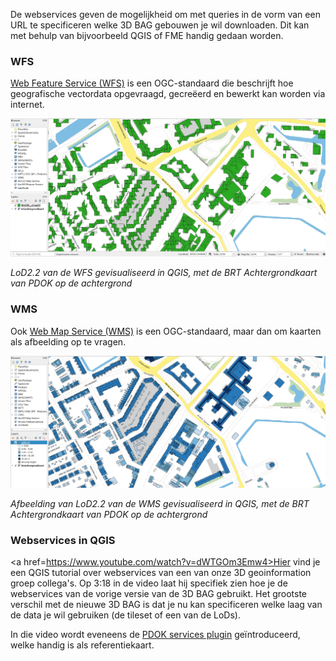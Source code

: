 De webservices geven de mogelijkheid om met queries in de vorm van een URL te specificeren welke 3D BAG gebouwen je wil downloaden. Dit kan met behulp van bijvoorbeeld QGIS of FME handig gedaan worden.

### WFS

<a href=https://www.ogc.org/standards/wfs>Web Feature Service (WFS)</a> is een OGC-standaard die beschrijft hoe geografische vectordata opgevraagd, gecreëerd en bewerkt kan worden via internet.

![Screenshot](../images/wfs.jpg)

*LoD2.2 van de WFS gevisualiseerd in QGIS, met de BRT Achtergrondkaart van PDOK op de achtergrond* 

### WMS

Ook <a href=https://www.ogc.org/standards/wms>Web Map Service (WMS)</a> is een OGC-standaard, maar dan om kaarten als afbeelding op te vragen.

![Screenshot](../images/wms.jpg)

*Afbeelding van LoD2.2 van de WMS gevisualiseerd in QGIS, met de BRT Achtergrondkaart van PDOK op de achtergrond* 

### Webservices in QGIS

<a href=https://www.youtube.com/watch?v=dWTGOm3Emw4>Hier</a> vind je een QGIS tutorial over webservices van een van onze 3D geoinformation groep collega's. Op 3:18 in de video laat hij specifiek zien hoe je de webservices van de vorige versie van de 3D BAG gebruikt. Het grootste verschil met de nieuwe 3D BAG is dat je nu kan specificeren welke laag van de data je wil gebruiken (de tileset of een van de LoDs).

In die video wordt eveneens de <a href=https://plugins.qgis.org/plugins/pdokservicesplugin/>PDOK services plugin</a> geïntroduceerd, welke handig is als referentiekaart.